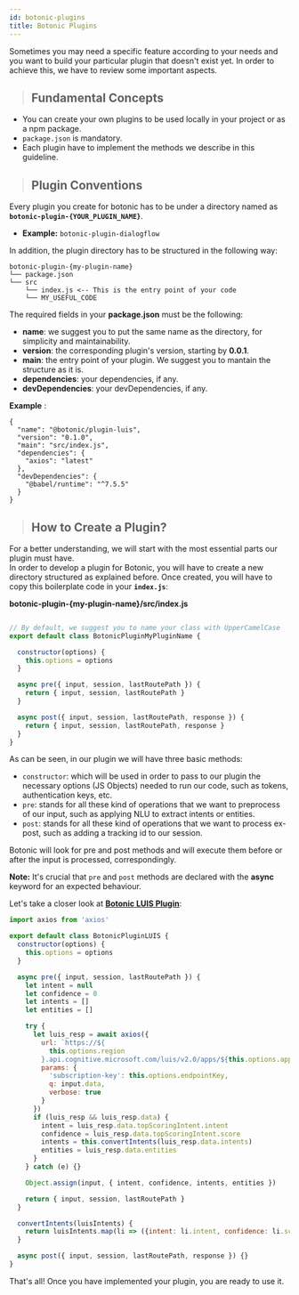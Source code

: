 ```yaml
---
id: botonic-plugins
title: Botonic Plugins
---
```


Sometimes you may need a specific feature according to your needs and you want to build 
your particular plugin that doesn't exist yet. In order to achieve this, we have to review some important aspects.

> ## Fundamental Concepts
* You can create your own plugins to be used locally in your project or as a npm package.
* `package.json` is mandatory.
* Each plugin have to implement the methods we describe in this guideline.

> ## Plugin Conventions

Every plugin you create for botonic has to be under a directory named as  
**`botonic-plugin-{YOUR_PLUGIN_NAME}`**.  
* **Example:** `botonic-plugin-dialogflow`

In addition, the plugin directory has to be structured in the following way:
``` 
botonic-plugin-{my-plugin-name}
└── package.json
└── src
    └── index.js <-- This is the entry point of your code
    └── MY_USEFUL_CODE
```

The required fields in your **package.json** must be the following:
  * **name**: we suggest you to put the same name as the directory, for simplicity and maintainability.
  * **version**: the corresponding plugin's version, starting by **0.0.1**.
  * **main**: the entry point of your plugin. We suggest you to mantain the structure as it is. 
  * **dependencies**: your dependencies, if any.
  * **devDependencies**: your devDependencies, if any.  

**Example** :

```
{
  "name": "@botonic/plugin-luis",
  "version": "0.1.0",
  "main": "src/index.js",
  "dependencies": {
    "axios": "latest"
  },
  "devDependencies": {
    "@babel/runtime": "^7.5.5"
  }
}
```

> ## How to Create a Plugin? 

For a better understanding, we will start with the most essential parts our plugin must have.  
In order to develop a plugin for Botonic, you will have to create a new directory structured as explained before.
Once created, you will have to copy this boilerplate code in your **`index.js`**:

**botonic-plugin-{my-plugin-name}/src/index.js**

```javascript

// By default, we suggest you to name your class with UpperCamelCase
export default class BotonicPluginMyPluginName {

  constructor(options) {
    this.options = options
  }

  async pre({ input, session, lastRoutePath }) {
    return { input, session, lastRoutePath }
  }

  async post({ input, session, lastRoutePath, response }) {
    return { input, session, lastRoutePath, response }
  }
}

```

As can be seen, in our plugin we will have three basic methods:
* `constructor`: which will be used in order to pass to our plugin the necessary options (JS Objects) needed to run our code,
such as tokens, authentication keys, etc.
* `pre`: stands for all these kind of operations that we want to preprocess of our input, such as applying NLU to extract intents or entities.
* `post`: stands for all these kind of operations that we want to process ex-post, such as adding a tracking id to our session.

Botonic will look for pre and post methods and will execute them before or after the input is processed, correspondingly.

**Note:** It's crucial that `pre` and `post` methods are declared with the **async** keyword for an expected behaviour.

Let's take a closer look at [**<u>Botonic LUIS Plugin</u>**](https://github.com/hubtype/botonic/tree/master/packages/botonic-plugin-luis):

```js
import axios from 'axios'

export default class BotonicPluginLUIS {
  constructor(options) {
    this.options = options
  }

  async pre({ input, session, lastRoutePath }) {
    let intent = null
    let confidence = 0
    let intents = []
    let entities = []

    try {
      let luis_resp = await axios({
        url: `https://${
          this.options.region
        }.api.cognitive.microsoft.com/luis/v2.0/apps/${this.options.appID}`,
        params: {
          'subscription-key': this.options.endpointKey,
          q: input.data,
          verbose: true
        }
      })
      if (luis_resp && luis_resp.data) {
        intent = luis_resp.data.topScoringIntent.intent
        confidence = luis_resp.data.topScoringIntent.score
        intents = this.convertIntents(luis_resp.data.intents)
        entities = luis_resp.data.entities
      }
    } catch (e) {}

    Object.assign(input, { intent, confidence, intents, entities })

    return { input, session, lastRoutePath }
  }

  convertIntents(luisIntents) {
    return luisIntents.map(li => ({intent: li.intent, confidence: li.score}))
  }

  async post({ input, session, lastRoutePath, response }) {}
}
```

That's all! Once you have implemented your plugin, you are ready to use it.
